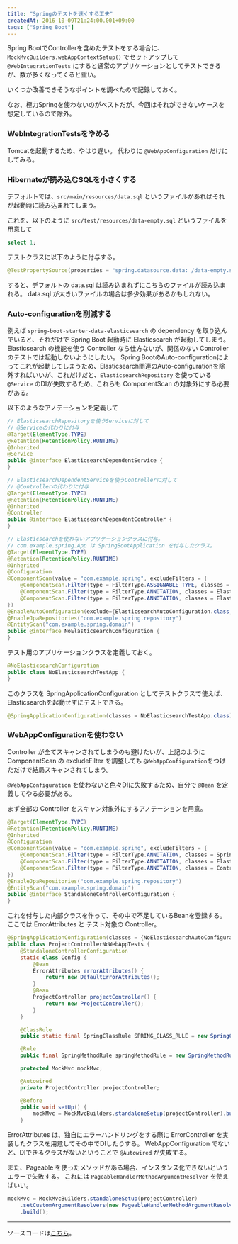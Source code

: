 ```yaml
---
title: "Springのテストを速くする工夫"
createdAt: 2016-10-09T21:24:00.001+09:00
tags: ["Spring Boot"]
---
```

Spring BootでControllerを含めたテストをする場合に、`MockMvcBuilders.webAppContextSetup()` でセットアップして `@WebIntegrationTests` にすると通常のアプリケーションとしてテストできるが、数が多くなってくると重い。

いくつか改善できそうなポイントを調べたので記録しておく。

なお、極力Springを使わないのがベストだが、今回はそれができないケースを想定しているので除外。
<!--more-->

### WebIntegrationTestsをやめる

Tomcatを起動するため、やはり遅い。
代わりに `@WebAppConfiguration` だけにしてみる。

### Hibernateが読み込むSQLを小さくする

デフォルトでは、`src/main/resources/data.sql` というファイルがあればそれが起動時に読み込まれてしまう。

これを、以下のように `src/test/resources/data-empty.sql` というファイルを用意して

```sql
select 1;
```

テストクラスに以下のように付与する。

```java
@TestPropertySource(properties = "spring.datasource.data: /data-empty.sql")
```

すると、デフォルトの data.sql は読み込まれずにこちらのファイルが読み込まれる。
data.sql が大きいファイルの場合は多少効果があるかもしれない。

### Auto-configurationを削減する

例えば `spring-boot-starter-data-elasticsearch` の dependency を取り込んでいると、それだけで Spring Boot 起動時に Elasticsearch が起動してしまう。
Elasticsearch の機能を使う Controller なら仕方ないが、関係のない Controller のテストでは起動しないようにしたい。
Spring BootのAuto-configurationによってこれが起動してしまうため、Elasticsearch関連のAuto-configurationを除外すればいいが、これだけだと、`ElasticsearchRepository` を使っている `@Service` のDIが失敗するため、これらも ComponentScan の対象外にする必要がある。

以下のようなアノテーションを定義して

```java
// ElasticsearchRepositoryを使うServiceに対して
// @Serviceの代わりに付与
@Target(ElementType.TYPE)
@Retention(RetentionPolicy.RUNTIME)
@Inherited
@Service
public @interface ElasticsearchDependentService {
}

// ElasticsearchDependentServiceを使うControllerに対して
// @Controllerの代わりに付与
@Target(ElementType.TYPE)
@Retention(RetentionPolicy.RUNTIME)
@Inherited
@Controller
public @interface ElasticsearchDependentController {
}

// Elasticsearchを使わないアプリケーションクラスに付与。
// com.example.spring.App は SpringBootApplication を付与したクラス。
@Target(ElementType.TYPE)
@Retention(RetentionPolicy.RUNTIME)
@Inherited
@Configuration
@ComponentScan(value = "com.example.spring", excludeFilters = {
    @ComponentScan.Filter(type = FilterType.ASSIGNABLE_TYPE, classes = App.class),
    @ComponentScan.Filter(type = FilterType.ANNOTATION, classes = ElasticsearchDependentService.class),
    @ComponentScan.Filter(type = FilterType.ANNOTATION, classes = ElasticsearchDependentController.class)
})
@EnableAutoConfiguration(exclude={ElasticsearchAutoConfiguration.class, ElasticsearchDataAutoConfiguration.class})
@EnableJpaRepositories("com.example.spring.repository")
@EntityScan("com.example.spring.domain")
public @interface NoElasticsearchConfiguration {
}
```

テスト用のアプリケーションクラスを定義しておく。

```java
@NoElasticsearchConfiguration
public class NoElasticsearchTestApp {
}
```

このクラスを SpringApplicationConfiguration としてテストクラスで使えば、Elasticsearchを起動せずにテストできる。

```java
@SpringApplicationConfiguration(classes = NoElasticsearchTestApp.class)
```

### WebAppConfigurationを使わない

Controller が全てスキャンされてしまうのも避けたいが、上記のように ComponentScan の excludeFilter を調整しても `@WebAppConfiguration`をつけただけで結局スキャンされてしまう。

`@WebAppConfiguration` を使わないと色々DIに失敗するため、自分で `@Bean` を定義してやる必要がある。

まず全部の Controller をスキャン対象外にするアノテーションを用意。

```java
@Target(ElementType.TYPE)
@Retention(RetentionPolicy.RUNTIME)
@Inherited
@Configuration
@ComponentScan(value = "com.example.spring", excludeFilters = {
    @ComponentScan.Filter(type = FilterType.ANNOTATION, classes = SpringBootApplication.class),
    @ComponentScan.Filter(type = FilterType.ANNOTATION, classes = ElasticsearchDependentService.class),
    @ComponentScan.Filter(type = FilterType.ANNOTATION, classes = Controller.class)
})
@EnableJpaRepositories("com.example.spring.repository")
@EntityScan("com.example.spring.domain")
public @interface StandaloneControllerConfiguration {
}
```

これを付与した内部クラスを作って、その中で不足しているBeanを登録する。
ここでは ErrorAttributes と テスト対象の Controller。

```java
@SpringApplicationConfiguration(classes = {NoElasticsearchAutoConfigurationConfiguration.class, ProjectControllerNoWebAppTests.Config.class})
public class ProjectControllerNoWebAppTests {
    @StandaloneControllerConfiguration
    static class Config {
        @Bean
        ErrorAttributes errorAttributes() {
            return new DefaultErrorAttributes();
        }
        @Bean
        ProjectController projectController() {
            return new ProjectController();
        }
    }

    @ClassRule
    public static final SpringClassRule SPRING_CLASS_RULE = new SpringClassRule();

    @Rule
    public final SpringMethodRule springMethodRule = new SpringMethodRule();

    protected MockMvc mockMvc;

    @Autowired
    private ProjectController projectController;

    @Before
    public void setUp() {
        mockMvc = MockMvcBuilders.standaloneSetup(projectController).build();
    }
```

ErrorAttributes は、独自にエラーハンドリングをする際に ErrorController を実装したクラスを用意してその中でDIしたりする。
WebAppConfiguration でないと、DIできるクラスがないということで `@Autowired` が失敗する。

また、Pageable を使ったメソッドがある場合、インスタンス化できないというエラーで失敗する。
これには `PageableHandlerMethodArgumentResolver` を使えばいい。

```java
mockMvc = MockMvcBuilders.standaloneSetup(projectController)
    .setCustomArgumentResolvers(new PageableHandlerMethodArgumentResolver())
    .build();
```

----

ソースコードは[こちら](https://github.com/ksoichiro/spring-boot-practice/tree/master/contents/20160927-mock-controller-tests)。
